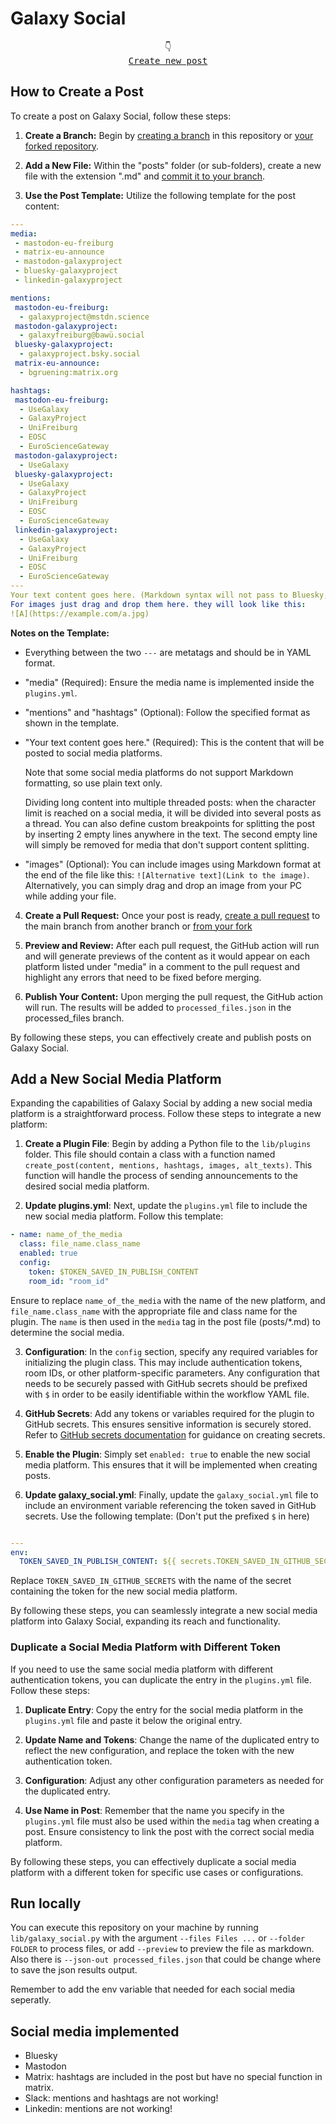 ﻿# Galaxy Social

<div align="center">
      👇</br>
      <kbd><a href="../../new/main/?filename=posts/2025/<your-path>.md&value=---%0Ahashtags:%20{}%0Amedia:%0A-%20markdown%0A-%20bluesky%0A-%20linkedin%0A-%20bluesky-vgp%0A-%20slack%0A-%20matrix%0A-%20mastodon%0Amentions:%20{}%0A%0A---%0AYour%20text%20content%20goes%20here.%20(Markdown%20syntax%20will%20not%20pass%20to%20Bluesky,%20Mastodon,%20and%20Linkedin!)%0AFor%20images%20just%20drag%20and%20drop%20them%20here.%20they%20will%20look%20like%20this:%0A![A](https://example.com/a.jpg)">Create new post</a></kbd>
</div>

## How to Create a Post

To create a post on Galaxy Social, follow these steps:

1. **Create a Branch:** Begin by [creating a branch](https://docs.github.com/en/pull-requests/collaborating-with-pull-requests/proposing-changes-to-your-work-with-pull-requests/creating-and-deleting-branches-within-your-repository#creating-a-branch) in this repository or [your forked repository](https://docs.github.com/en/pull-requests/collaborating-with-pull-requests/working-with-forks/fork-a-repo#forking-a-repository).

2. **Add a New File:** Within the "posts" folder (or sub-folders), create a new file with the extension ".md" and [commit it to your branch](https://docs.github.com/en/repositories/working-with-files/managing-files/creating-new-files).

3. **Use the Post Template:** Utilize the following template for the post content:

```yaml
---
media:
 - mastodon-eu-freiburg
 - matrix-eu-announce
 - mastodon-galaxyproject
 - bluesky-galaxyproject
 - linkedin-galaxyproject

mentions:
 mastodon-eu-freiburg:
  - galaxyproject@mstdn.science
 mastodon-galaxyproject:
  - galaxyfreiburg@bawü.social
 bluesky-galaxyproject:
  - galaxyproject.bsky.social
 matrix-eu-announce:
  - bgruening:matrix.org

hashtags:
 mastodon-eu-freiburg:
  - UseGalaxy
  - GalaxyProject
  - UniFreiburg
  - EOSC
  - EuroScienceGateway
 mastodon-galaxyproject:
  - UseGalaxy
 bluesky-galaxyproject:
  - UseGalaxy
  - GalaxyProject
  - UniFreiburg
  - EOSC
  - EuroScienceGateway
 linkedin-galaxyproject:
  - UseGalaxy
  - GalaxyProject
  - UniFreiburg
  - EOSC
  - EuroScienceGateway
---
Your text content goes here. (Markdown syntax will not pass to Bluesky, Mastodon, and Linkedin!)
For images just drag and drop them here. they will look like this:
![A](https://example.com/a.jpg)
```

**Notes on the Template:**

- Everything between the two `---` are metatags and should be in YAML format.

- "media" (Required): Ensure the media name is implemented inside the `plugins.yml`.

- "mentions" and "hashtags" (Optional): Follow the specified format as shown in the template.

- "Your text content goes here." (Required): This is the content that will be posted to social media platforms.

  Note that some social media platforms do not support Markdown formatting, so use plain text only.

  Dividing long content into multiple threaded posts: when the character limit is reached on a social media, it will be divided into several posts as a thread. You can also define custom breakpoints for splitting the post by inserting 2 empty lines anywhere in the text. The second empty line will simply be removed for media that don't support content splitting.

- "images" (Optional): You can include images using Markdown format at the end of the file like this: `![Alternative text](Link to the image)`. Alternatively, you can simply drag and drop an image from your PC while adding your file.

4. **Create a Pull Request:** Once your post is ready, [create a pull request](https://docs.github.com/en/pull-requests/collaborating-with-pull-requests/proposing-changes-to-your-work-with-pull-requests/creating-a-pull-request?tool=webui#creating-the-pull-request) to the main branch from another branch or [from your fork](https://docs.github.com/en/pull-requests/collaborating-with-pull-requests/proposing-changes-to-your-work-with-pull-requests/creating-a-pull-request-from-a-fork)

5. **Preview and Review:** After each pull request, the GitHub action will run and will generate previews of the content as it would appear on each platform listed under "media" in a comment to the pull request and highlight any errors that need to be fixed before merging.

6. **Publish Your Content:** Upon merging the pull request, the GitHub action will run. The results will be added to `processed_files.json` in the processed_files branch.

By following these steps, you can effectively create and publish posts on Galaxy Social.

## Add a New Social Media Platform

Expanding the capabilities of Galaxy Social by adding a new social media platform is a straightforward process. Follow these steps to integrate a new platform:

1. **Create a Plugin File**: Begin by adding a Python file to the `lib/plugins` folder. This file should contain a class with a function named `create_post(content, mentions, hashtags, images, alt_texts)`. This function will handle the process of sending announcements to the desired social media platform.

2. **Update plugins.yml**: Next, update the `plugins.yml` file to include the new social media platform. Follow this template:

```yaml
- name: name_of_the_media
  class: file_name.class_name
  enabled: true
  config:
    token: $TOKEN_SAVED_IN_PUBLISH_CONTENT
    room_id: "room_id"
```

Ensure to replace `name_of_the_media` with the name of the new platform, and `file_name.class_name` with the appropriate file and class name for the plugin.
The `name` is then used in the `media` tag in the post file (posts/\*.md) to determine the social media.

3. **Configuration**: In the `config` section, specify any required variables for initializing the plugin class. This may include authentication tokens, room IDs, or other platform-specific parameters. Any configuration that needs to be securely passed with GitHub secrets should be prefixed with `$` in order to be easily identifiable within the workflow YAML file.

4. **GitHub Secrets**: Add any tokens or variables required for the plugin to GitHub secrets. This ensures sensitive information is securely stored. Refer to [GitHub secrets documentation](https://docs.github.com/en/actions/security-guides/using-secrets-in-github-actions#creating-secrets-for-a-repository) for guidance on creating secrets.

5. **Enable the Plugin**: Simply set `enabled: true` to enable the new social media platform. This ensures that it will be implemented when creating posts.

6. **Update galaxy_social.yml**: Finally, update the `galaxy_social.yml` file to include an environment variable referencing the token saved in GitHub secrets. Use the following template: (Don't put the prefixed `$` in here)

```yaml

---
env:
  TOKEN_SAVED_IN_PUBLISH_CONTENT: ${{ secrets.TOKEN_SAVED_IN_GITHUB_SECRETS }}
```

Replace `TOKEN_SAVED_IN_GITHUB_SECRETS` with the name of the secret containing the token for the new social media platform.

By following these steps, you can seamlessly integrate a new social media platform into Galaxy Social, expanding its reach and functionality.

### Duplicate a Social Media Platform with Different Token

If you need to use the same social media platform with different authentication tokens, you can duplicate the entry in the `plugins.yml` file. Follow these steps:

1. **Duplicate Entry**: Copy the entry for the social media platform in the `plugins.yml` file and paste it below the original entry.

2. **Update Name and Tokens**: Change the name of the duplicated entry to reflect the new configuration, and replace the token with the new authentication token.

3. **Configuration**: Adjust any other configuration parameters as needed for the duplicated entry.

4. **Use Name in Post**: Remember that the name you specify in the `plugins.yml` file must also be used within the `media` tag when creating a post. Ensure consistency to link the post with the correct social media platform.

By following these steps, you can effectively duplicate a social media platform with a different token for specific use cases or configurations.

## Run locally

You can execute this repository on your machine by running `lib/galaxy_social.py` with the argument `--files Files ...` or `--folder FOLDER` to process files, or add `--preview` to preview the file as markdown. Also there is `--json-out processed_files.json` that could be change where to save the json results output.

Remember to add the env variable that needed for each social media seperatly.

## Social media implemented

- Bluesky
- Mastodon
- Matrix: hashtags are included in the post but have no special function in matrix.
- Slack: mentions and hashtags are not working!
- Linkedin: mentions are not working!

